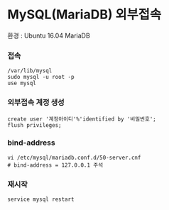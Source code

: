 # MySQL(MariaDB) 외부접속
환경 : Ubuntu 16.04 MariaDB

### 접속
```
/var/lib/mysql
sudo mysql -u root -p
use mysql
```

### 외부접속 계정 생성
```
create user '계정아이디'%'identified by '비밀번호';
flush privileges;
```  

### bind-address
```
vi /etc/mysql/mariadb.conf.d/50-server.cnf
# bind-address = 127.0.0.1 주석
```

### 재시작
```
service mysql restart
```
